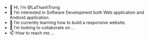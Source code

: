- 👋 Hi, I’m @LaThanhTrong
- 👀 I’m interested in Software Development both Web application and Android application.
- 🌱 I’m currently learning how to build a responsive website.
- 💞️ I’m looking to collaborate on ...
- 📫 How to reach me ...

<!---
LaThanhTrong/LaThanhTrong is a ✨ special ✨ repository because its `README.md` (this file) appears on your GitHub profile.
You can click the Preview link to take a look at your changes.
--->
